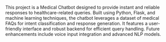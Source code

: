 This project is a Medical Chatbot designed to provide instant and reliable responses to healthcare-related queries. Built using Python, Flask, and machine learning techniques, the chatbot leverages a dataset of medical FAQs for intent classification and response generation. It features a user-friendly interface and robust backend for efficient query handling. Future enhancements include voice input integration and advanced NLP models.

